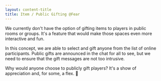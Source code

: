 ```yaml
---
layout: content-title
title: Item / Public Gifting @Fear
---
```


We currently don't have the option of gifting items to players in public rooms or groups. It's a feature that would make those spaces even more interactive and fun. 

In this concept, we are able to select and gift anyone from the list of online participants. Public gifts are announced in the chat for all to see, but we need to ensure that the gift messages are not too intrusive.

Why would anyone choose to publicly gift players? It's a show of appreciation and, for some, a flex. &#129297;

<div class="content-linebreak"></div>
<div class="content-image" data-url="/docs/assets/images/concepts/publicgifting.png" data-width="600px" data-label=""></div>
<div class="content-linebreak"></div>


